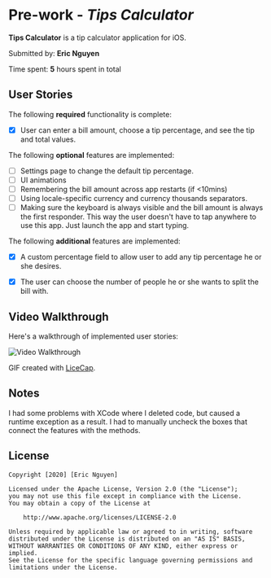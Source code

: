 # Pre-work - *Tips Calculator*

**Tips Calculator** is a tip calculator application for iOS.

Submitted by: **Eric Nguyen**

Time spent: **5** hours spent in total

## User Stories

The following **required** functionality is complete:

* [X] User can enter a bill amount, choose a tip percentage, and see the tip and total values.

The following **optional** features are implemented:
* [ ] Settings page to change the default tip percentage.
* [ ] UI animations
* [ ] Remembering the bill amount across app restarts (if <10mins)
* [ ] Using locale-specific currency and currency thousands separators.
* [ ] Making sure the keyboard is always visible and the bill amount is always the first responder. This way the user doesn't have to tap anywhere to use this app. Just launch the app and start typing.

The following **additional** features are implemented:

- [X] A custom percentage field to allow user to add any tip percentage he or she desires.
- [X] The user can choose the number of people he or she wants to split the bill with.
 

## Video Walkthrough 

Here's a walkthrough of implemented user stories:

<img src='https://imgur.com/a/uCVhfTw' title='Tip Calculator' width='' alt='Video Walkthrough' />

GIF created with [LiceCap](http://www.cockos.com/licecap/).

## Notes

I had some problems with XCode where I deleted code, but caused a runtime exception as a result. I had to manually uncheck the boxes that connect the features with the methods. 

## License

    Copyright [2020] [Eric Nguyen]

    Licensed under the Apache License, Version 2.0 (the "License");
    you may not use this file except in compliance with the License.
    You may obtain a copy of the License at

        http://www.apache.org/licenses/LICENSE-2.0

    Unless required by applicable law or agreed to in writing, software
    distributed under the License is distributed on an "AS IS" BASIS,
    WITHOUT WARRANTIES OR CONDITIONS OF ANY KIND, either express or implied.
    See the License for the specific language governing permissions and
    limitations under the License.
